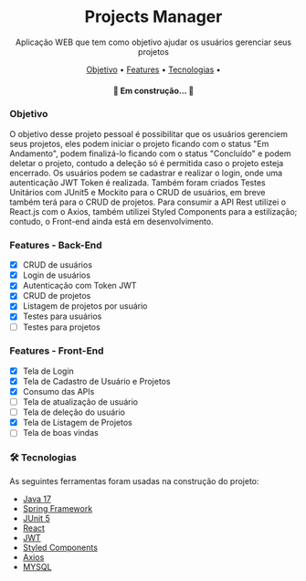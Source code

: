 <h1 align="center">Projects Manager</h1>
<p align="center">Aplicação WEB que tem como objetivo ajudar os usuários gerenciar seus projetos</p>
<p align="center">
 <a href="#objetivo">Objetivo</a> •
 <a href="#roadmap">Features</a> • 
 <a href="#tecnologias">Tecnologias</a> • 

</p>
<h4 align="center"> 
	🚧  Em construção...  🚧
</h4>

### Objetivo
<p>O objetivo desse projeto pessoal é possibilitar que os usuários gerenciem seus projetos, eles podem iniciar o projeto ficando com o status "Em Andamento", podem finalizá-lo ficando com o status "Concluído" e podem deletar o projeto, contudo a deleção só é permitida caso o projeto esteja encerrado. Os usuários podem se cadastrar e realizar o login, onde uma autenticação JWT Token é realizada. Também foram criados Testes Unitários com JUnit5 e Mockito para o CRUD de usuários, em breve também terá para o CRUD de projetos. Para consumir a API Rest utilizei o React.js com o Axios, também utilizei Styled Components para a estilização; contudo, o Front-end ainda está em desenvolvimento.</p>

### Features - Back-End

- [x] CRUD de usuários
- [x] Login de usuários
- [x] Autenticação com Token JWT
- [x] CRUD de projetos
- [x] Listagem de projetos por usuário
- [x] Testes para usuários
- [ ] Testes para projetos

### Features - Front-End
- [x] Tela de Login
- [x] Tela de Cadastro de Usuário e Projetos
- [x] Consumo das APIs
- [ ] Tela de atualização de usuário
- [ ] Tela de deleção do usuário
- [x] Tela de Listagem de Projetos
- [ ] Tela de boas vindas

### 🛠 Tecnologias

As seguintes ferramentas foram usadas na construção do projeto:

- [Java 17](https://www.oracle.com/java/technologies/javase/jdk17-archive-downloads.html)
- [Spring Framework](https://spring.io/)
- [JUnit 5](https://junit.org/junit5/)
- [React](https://pt-br.reactjs.org/)
- [JWT](https://jwt.io/)
- [Styled Components](https://styled-components.com/)
- [Axios](https://axios-http.com/ptbr/docs/intro)
- [MYSQL](https://www.mysql.com/)
